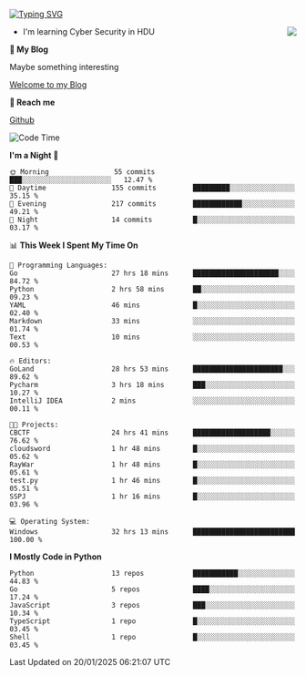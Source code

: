 [![Typing SVG](https://readme-typing-svg.herokuapp.com?font=Fira+Code&pause=1000&random=false&width=450&height=60&lines=Hello+%F0%9F%91%8B%F0%9F%8F%BB;I'm+JBNRZ)](https://git.io/typing-svg)

<a href="#">
  <img align="right" src="https://github-readme-stats.vercel.app/api?username=JBNRZ&show_icons=true&bg_color=15,f2f7fd,E0EAFC" />
</a>

- I'm learning Cyber Security in HDU

 **🌱 My Blog**

Maybe something interesting

[Welcome to my Blog](https://jbnrz.com.cn/)

 **💬 Reach me** 

[Github](https://github.com/JBNRZ)


<!--START_SECTION:waka-->
![Code Time](http://img.shields.io/badge/Code%20Time-851%20hrs%2017%20mins-blue)

**I'm a Night 🦉** 

```text
🌞 Morning                55 commits          ███░░░░░░░░░░░░░░░░░░░░░░   12.47 % 
🌆 Daytime                155 commits         █████████░░░░░░░░░░░░░░░░   35.15 % 
🌃 Evening                217 commits         ████████████░░░░░░░░░░░░░   49.21 % 
🌙 Night                  14 commits          █░░░░░░░░░░░░░░░░░░░░░░░░   03.17 % 
```


📊 **This Week I Spent My Time On** 

```text
💬 Programming Languages: 
Go                       27 hrs 18 mins      █████████████████████░░░░   84.72 % 
Python                   2 hrs 58 mins       ██░░░░░░░░░░░░░░░░░░░░░░░   09.23 % 
YAML                     46 mins             █░░░░░░░░░░░░░░░░░░░░░░░░   02.40 % 
Markdown                 33 mins             ░░░░░░░░░░░░░░░░░░░░░░░░░   01.74 % 
Text                     10 mins             ░░░░░░░░░░░░░░░░░░░░░░░░░   00.53 % 

🔥 Editors: 
GoLand                   28 hrs 53 mins      ██████████████████████░░░   89.62 % 
Pycharm                  3 hrs 18 mins       ███░░░░░░░░░░░░░░░░░░░░░░   10.27 % 
IntelliJ IDEA            2 mins              ░░░░░░░░░░░░░░░░░░░░░░░░░   00.11 % 

🐱‍💻 Projects: 
CBCTF                    24 hrs 41 mins      ███████████████████░░░░░░   76.62 % 
cloudsword               1 hr 48 mins        █░░░░░░░░░░░░░░░░░░░░░░░░   05.62 % 
RayWar                   1 hr 48 mins        █░░░░░░░░░░░░░░░░░░░░░░░░   05.61 % 
test.py                  1 hr 46 mins        █░░░░░░░░░░░░░░░░░░░░░░░░   05.51 % 
SSPJ                     1 hr 16 mins        █░░░░░░░░░░░░░░░░░░░░░░░░   03.96 % 

💻 Operating System: 
Windows                  32 hrs 13 mins      █████████████████████████   100.00 % 
```

**I Mostly Code in Python** 

```text
Python                   13 repos            ███████████░░░░░░░░░░░░░░   44.83 % 
Go                       5 repos             ████░░░░░░░░░░░░░░░░░░░░░   17.24 % 
JavaScript               3 repos             ███░░░░░░░░░░░░░░░░░░░░░░   10.34 % 
TypeScript               1 repo              █░░░░░░░░░░░░░░░░░░░░░░░░   03.45 % 
Shell                    1 repo              █░░░░░░░░░░░░░░░░░░░░░░░░   03.45 % 
```




 Last Updated on 20/01/2025 06:21:07 UTC
<!--END_SECTION:waka-->
